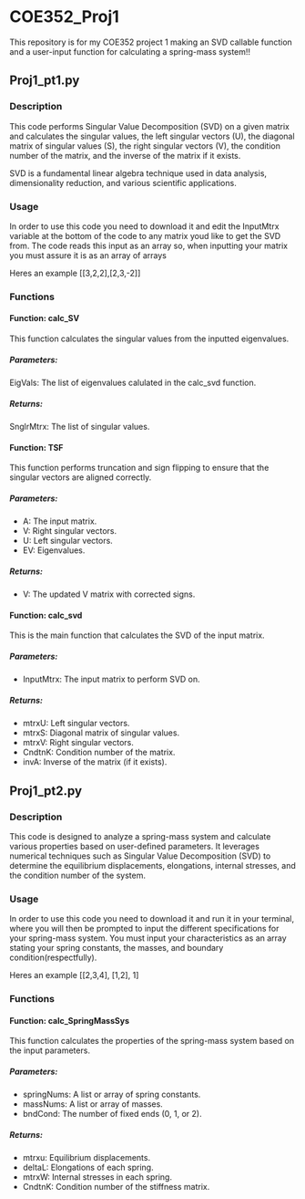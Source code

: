 # COE352_Proj1
This repository is for my COE352 project 1 making an SVD callable function and a user-input function for calculating a spring-mass system!!

## Proj1_pt1.py

### Description <a name="description"></a>
This code performs Singular Value Decomposition (SVD) on a given matrix and calculates the singular values, the left singular vectors (U), the diagonal matrix of singular values (S), the right singular vectors (V), the condition number of the matrix, and the inverse of the matrix if it exists. 
<p>
SVD is a fundamental linear algebra technique used in data analysis, dimensionality reduction, and various scientific applications.

### Usage <a name="usage"></a>
In order to use this code you need to download it and edit the InputMtrx variable at the bottom of the code to any matrix youd like to get the SVD from. The code reads this input as an array so, when inputting your matrix you must assure it is as an array of arrays 
<p>
Heres an example [[3,2,2],[2,3,-2]]
    
### Functions <a name="functions"></a>

#### Function: calc_SV <a name="function-calc_sv"></a>
This function calculates the singular values from the inputted eigenvalues.

##### Parameters:
EigVals: The list of eigenvalues calulated in the calc_svd function.

##### Returns:
SnglrMtrx: The list of singular values.

#### Function: TSF <a name="function-tsf"></a>
This function performs truncation and sign flipping to ensure that the singular vectors are aligned correctly.

##### Parameters:
* A: The input matrix.
* V: Right singular vectors.
* U: Left singular vectors.
* EV: Eigenvalues.

##### Returns:
* V: The updated V matrix with corrected signs.

#### Function: calc_svd <a name="function-calc_svd"></a>
This is the main function that calculates the SVD of the input matrix.

##### Parameters:
* InputMtrx: The input matrix to perform SVD on.

##### Returns:
* mtrxU: Left singular vectors.
* mtrxS: Diagonal matrix of singular values.
* mtrxV: Right singular vectors.
* CndtnK: Condition number of the matrix.
* invA: Inverse of the matrix (if it exists).

## Proj1_pt2.py

### Description <a name="description"></a>
This code is designed to analyze a spring-mass system and calculate various properties based on user-defined parameters. It leverages numerical techniques such as Singular Value Decomposition (SVD) to determine the equilibrium displacements, elongations, internal stresses, and the condition number of the system.

### Usage <a name="usage"></a>
In order to use this code you need to download it and run it in your terminal, where you will then be prompted to input the different specifications for your spring-mass system. You must input your characteristics as an array stating your spring constants, the masses, and boundary condition(respectfully).
<p>
Heres an example [[2,3,4], [1,2], 1]
    
### Functions <a name="functions"></a>

#### Function: calc_SpringMassSys <a name="function-calc_springmasssys"></a>
This function calculates the properties of the spring-mass system based on the input parameters.

##### Parameters:
* springNums: A list or array of spring constants.
* massNums: A list or array of masses.
* bndCond: The number of fixed ends (0, 1, or 2).

##### Returns:
* mtrxu: Equilibrium displacements.
* deltaL: Elongations of each spring.
* mtrxW: Internal stresses in each spring.
* CndtnK: Condition number of the stiffness matrix.
